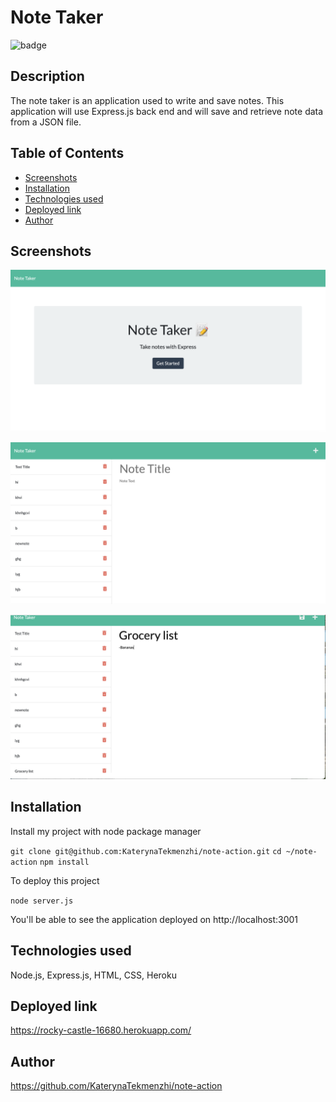 # Note Taker
![badge](https://img.shields.io/badge/MIT-License-blue.svg)
## Description

The note taker is an application used to write and save notes. 
This application will use Express.js back end and will save and retrieve note data from a JSON file.


## Table of Contents 

- [Screenshots](#screenshots)
- [Installation](#installation)
- [Technologies used](#technologies-used)
- [Deployed link](#deployed-link)
- [Author](#author)

## Screenshots

![homepage](./assets/homepage.png)

![newnote](./assets/newnote.png)

![savednote](./assets/savednote.png)

## Installation

Install my project with node package manager 

`git clone git@github.com:KaterynaTekmenzhi/note-action.git`
`cd ~/note-action`
`npm install`

To deploy this project

`node server.js`

You'll be able to see the application deployed on http://localhost:3001

## Technologies used

Node.js, Express.js, HTML, CSS, Heroku
## Deployed link 

https://rocky-castle-16680.herokuapp.com/

## Author

https://github.com/KaterynaTekmenzhi/note-action